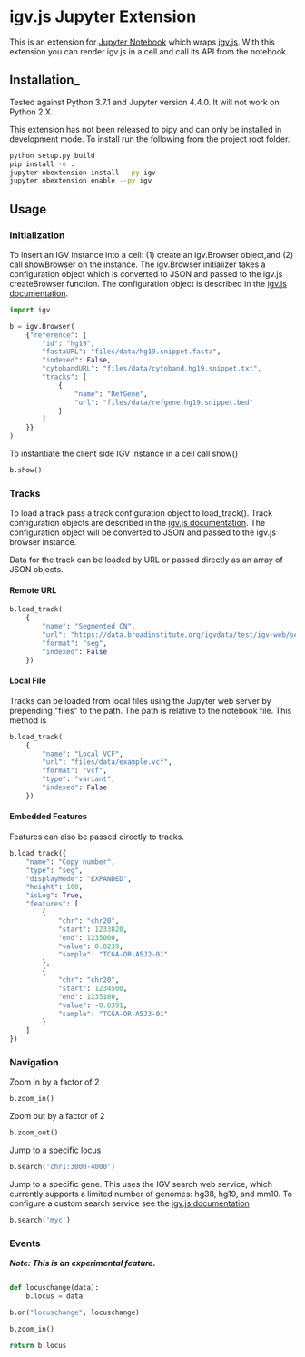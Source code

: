 # igv.js Jupyter Extension

This is an extension for [Jupyter Notebook](http://jupyter.org/) which
wraps [igv.js](https://github.com/igvteam/igv.js).  With this
extension you can render igv.js in a cell and call its API from
the notebook.

## Installation_

Tested against Python 3.7.1 and Jupyter version 4.4.0. It will not work on Python 2.X.

This extension has not been released to pipy and can only be installed
in development mode.  To install run the following from the project
root folder.

```bash
python setup.py build
pip install -e .
jupyter nbextension install --py igv
jupyter nbextension enable --py igv

```

## Usage

### Initialization

To insert an IGV instance into a cell:  (1) create an igv.Browser object,and (2) call showBrowser on the instance.
The igv.Browser initializer takes a configuration object which is converted to JSON and passed to the igv.js
createBrowser function.   The configuration object is described in the
[igv.js documentation](https://github.com/igvteam/igv.js/wiki/Browser-Configuration-2.0).


```python
import igv

b = igv.Browser(
    {"reference": {
        "id": "hg19",
        "fastaURL": "files/data/hg19.snippet.fasta",
        "indexed": False,
        "cytobandURL": "files/data/cytoband.hg19.snippet.txt",
        "tracks": [
            {
                "name": "RefGene",
                "url": "files/data/refgene.hg19.snippet.bed"
            }
        ]
    }}
)
```


To instantiate the client side IGV instance in a cell call show()


```python
b.show()
```

### Tracks

To load a track pass a track configuration object to load_track().  Track configuration
objects are described in the [igv.js documentation](https://github.com/igvteam/igv.js/wiki/Tracks-2.0).
The configuration object will be converted to JSON and passed to the igv.js browser
instance.

Data for the track can be loaded by URL or passed directly as an array of JSON objects.


#### Remote URL

```python
b.load_track(
    {
        "name": "Segmented CN",
        "url": "https://data.broadinstitute.org/igvdata/test/igv-web/segmented_data_080520.seg.gz",
        "format": "seg",
        "indexed": False
    })

```

#### Local File

Tracks can be loaded from local files using the Jupyter web server by prepending "files" to the path.  The path
is relative to the notebook file.  This method is 

```python
b.load_track(
    {
        "name": "Local VCF",
        "url": "files/data/example.vcf",
        "format": "vcf",
        "type": "variant",
        "indexed": False
    })
```

#### Embedded Features

Features can also be passed directly to tracks.

```python
b.load_track({
    "name": "Copy number",
    "type": "seg",
    "displayMode": "EXPANDED",
    "height": 100,
    "isLog": True,
    "features": [
        {
            "chr": "chr20",
            "start": 1233820,
            "end": 1235000,
            "value": 0.8239,
            "sample": "TCGA-OR-A5J2-01"
        },
        {
            "chr": "chr20",
            "start": 1234500,
            "end": 1235180,
            "value": -0.8391,
            "sample": "TCGA-OR-A5J3-01"
        }
    ]
})
```

### Navigation

Zoom in by a factor of 2

```python
b.zoom_in()
```

Zoom out by a factor of 2

```python
b.zoom_out()
```

Jump to a specific locus

```python
b.search('chr1:3000-4000')

```

Jump to a specific gene.  This uses the IGV search web service, which currently supports a limited number of genomes:  hg38, hg19, and mm10.
To configure a custom search service see the [igv.js documentation](https://github.com/igvteam/igv.js/wiki/Browser-Configuration-2.0#search-object-details)

```python
b.search('myc')

```


### Events

**_Note: This is an experimental feature._**

```python

def locuschange(data):
    b.locus = data

b.on("locuschange", locuschange)

b.zoom_in()

return b.locus

```

